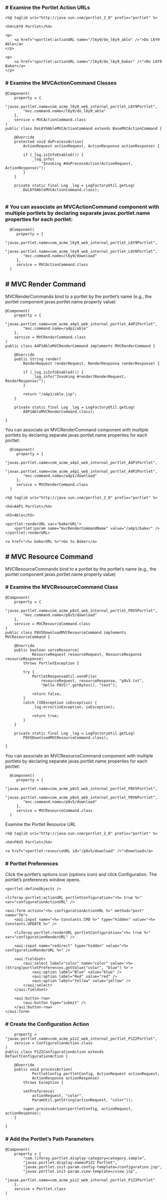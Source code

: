 ### # Examine the Portlet Action URLs
```
<%@ taglib uri="http://java.sun.com/portlet_2_0" prefix="portlet" %>

<h4>L6Y9 Portlet</h4>

<p>
	<a href="<portlet:actionURL name="/l6y9/do_l6y9_able" />">Do L6Y9 Able</a>
</p>

<p>
	<a href="<portlet:actionURL name="/l6y9/do_l6y9_baker" />">Do L6Y9 Baker</a>
</p>

```
### # Examine the MVCActionCommand Classes

```
@Component(
	property = {
		"javax.portlet.name=com_acme_l6y9_web_internal_portlet_L6Y9Portlet",
		"mvc.command.name=/l6y9/do_l6y9_able"
	},
	service = MVCActionCommand.class
)
public class DoL6Y9AbleMVCActionCommand extends BaseMVCActionCommand {

	@Override
	protected void doProcessAction(
		ActionRequest actionRequest, ActionResponse actionResponse) {

		if (_log.isInfoEnabled()) {
			_log.info(
				"Invoking #doProcessAction(ActionRequest, ActionResponse)");
		}
	}

	private static final Log _log = LogFactoryUtil.getLog(
		DoL6Y9AbleMVCActionCommand.class);


```

### # You can associate an MVCActionCommand component with multiple portlets by declaring separate javax.portlet.name properties for each portlet:

```
  @Component(
     property = {
        "javax.portlet.name=com_acme_l6y9_web_internal_portlet_L6Y9Portlet",
        "javax.portlet.name=com_acme_l6y9_web_internal_portlet_L6Y0Portlet",
        "mvc.command.name=/l6y9/download"
     },
     service = MVCActionCommand.class
  )

```

## # MVC Render Command

MVCRenderCommands bind to a portlet by the portlet’s name (e.g., the portlet component javax.portlet.name property value)

```
@Component(
	property = {
		"javax.portlet.name=com_acme_a4p1_web_internal_portlet_A4P1Portlet",
		"mvc.command.name=/a4p1/able"
	},
	service = MVCRenderCommand.class
)
public class A4P1AbleMVCRenderCommand implements MVCRenderCommand {

	@Override
	public String render(
		RenderRequest renderRequest, RenderResponse renderResponse) {

		if (_log.isInfoEnabled()) {
			_log.info("Invoking #render(RenderRequest, RenderResponse)");
		}

		return "/a4p1/able.jsp";
	}

	private static final Log _log = LogFactoryUtil.getLog(
		A4P1AbleMVCRenderCommand.class);

}

```

You can associate an MVCRenderCommand component with multiple portlets by declaring separate javax.portlet.name properties for each portlet:

```
  @Component(
     property = {
        "javax.portlet.name=com_acme_a4p1_web_internal_portlet_A4P1Portlet",
        "javax.portlet.name=com_acme_a4p1_web_internal_portlet_A4P2Portlet",
        "mvc.command.name=/a4p1/download"
     },
     service = MVCRenderCommand.class
  )

```
```
<%@ taglib uri="http://java.sun.com/portlet_2_0" prefix="portlet" %>

<h4>A4P1 Portlet</h4>

<h5>Able</h5>

<portlet:renderURL var="bakerURL">
	<portlet:param name="mvcRenderCommandName" value="/a4p1/baker" />
</portlet:renderURL>

<a href="<%= bakerURL %>">Go to Baker</a>

```

## # MVC Resource Command

MVCResourceCommands bind to a portlet by the portlet’s name (e.g., the portlet component javax.portlet.name property value)

### # Examine the MVCResourceCommand Class

```
@Component(
	property = {
		"javax.portlet.name=com_acme_p8v5_web_internal_portlet_P8V5Portlet",
		"mvc.command.name=/p8v5/download"
	},
	service = MVCResourceCommand.class
)
public class P8V5DownloadMVCResourceCommand implements MVCResourceCommand {

	@Override
	public boolean serveResource(
			ResourceRequest resourceRequest, ResourceResponse resourceResponse)
		throws PortletException {

		try {
			PortletResponseUtil.sendFile(
				resourceRequest, resourceResponse, "p8v5.txt",
				"Hello P8V5!".getBytes(), "text");

			return false;
		}
		catch (IOException ioException) {
			_log.error(ioException, ioException);

			return true;
		}
	}

	private static final Log _log = LogFactoryUtil.getLog(
		P8V5DownloadMVCResourceCommand.class);

}

```

You can associate an MVCResourceCommand component with multiple portlets by declaring separate javax.portlet.name properties for each portlet:

```
  @Component(
     property = {
        "javax.portlet.name=com_acme_p8v5_web_internal_portlet_P8V5Portlet",
        "javax.portlet.name=com_acme_p8v5_web_internal_portlet_P8V6Portlet",
        "mvc.command.name=/p8v5/download"
     },
     service = MVCResourceCommand.class
  )

```

Examine the Portlet Resource URL

```
<%@ taglib uri="http://java.sun.com/portlet_2_0" prefix="portlet" %>

<h4>P8V5 Portlet</h4>

<a href="<portlet:resourceURL id="/p8v5/download" />">Download</a>

```
### # Portlet Preferences

Click the portlet’s options icon (options icon) and click Configuration. The portlet’s preferences window opens.

```
<portlet:defineObjects />

<liferay-portlet:actionURL portletConfiguration="<%= true %>" var="configurationActionURL" />

<aui:form action="<%= configurationActionURL %>" method="post" name="fm">
	<aui:input name="<%= Constants.CMD %>" type="hidden" value="<%= Constants.UPDATE %>" />

	<liferay-portlet:renderURL portletConfiguration="<%= true %>" var="configurationRenderURL" />

	<aui:input name="redirect" type="hidden" value="<%= configurationRenderURL %>" />

	<aui:fieldset>
		<aui:select label="color" name="color" value='<%= (String)portletPreferences.getValue("color", "blue") %>'>
			<aui:option label="Blue" value="blue" />
			<aui:option label="Red" value="red" />
			<aui:option label="Yellow" value="yellow" />
		</aui:select>
	</aui:fieldset>

	<aui:button-row>
		<aui:button type="submit" />
	</aui:button-row>
</aui:form>
```
### # Create the Configuration Action
```
	property = "javax.portlet.name=com_acme_p1z2_web_internal_portlet_P1Z2Portlet",
	service = ConfigurationAction.class
)
public class P1Z2ConfigurationAction extends DefaultConfigurationAction {

	@Override
	public void processAction(
			PortletConfig portletConfig, ActionRequest actionRequest,
			ActionResponse actionResponse)
		throws Exception {

		setPreference(
			actionRequest, "color",
			ParamUtil.getString(actionRequest, "color"));

		super.processAction(portletConfig, actionRequest, actionResponse);
	}

}
```

### # Add the Portlet’s Path Parameters

```
@Component(
	property = {
		"com.liferay.portlet.display-category=category.sample",
		"javax.portlet.display-name=P1Z2 Portlet",
		"javax.portlet.init-param.config-template=/configuration.jsp",
		"javax.portlet.init-param.view-template=/view.jsp",
		"javax.portlet.name=com_acme_p1z2_web_internal_portlet_P1Z2Portlet"
	},
	service = Portlet.class
)
```

